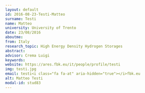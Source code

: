 ```yaml
---
layout: default 
id: 2016-08-23-Testi-Matteo
surname: Testi
name: Matteo
university: University of Trento
date: 23/08/2016
aboutme: 
from: Italy
research_topic: High Energy Density Hydrogen Storages
abstract: 
advisor: Crema Luigi
keywords: 
website: https://ares.fbk.eu/it/people/profile/testi
img: testi.jpg
email: testi<i class="fa fa-at" aria-hidden="true"></i>fbk.eu
alt: Matteo Testi
modal-id: stud83
---
```

